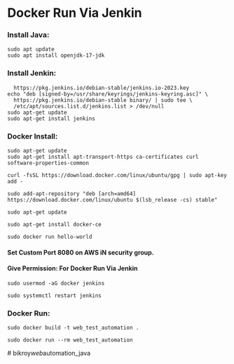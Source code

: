 # Docker Run Via Jenkin


### Install Java:
```
sudo apt update
sudo apt install openjdk-17-jdk
```

### Install Jenkin:

```sudo wget -O /usr/share/keyrings/jenkins-keyring.asc \
  https://pkg.jenkins.io/debian-stable/jenkins.io-2023.key
echo "deb [signed-by=/usr/share/keyrings/jenkins-keyring.asc]" \
  https://pkg.jenkins.io/debian-stable binary/ | sudo tee \
  /etc/apt/sources.list.d/jenkins.list > /dev/null
sudo apt-get update
sudo apt-get install jenkins
```

### Docker Install:

```
sudo apt-get update
sudo apt-get install apt-transport-https ca-certificates curl software-properties-common

curl -fsSL https://download.docker.com/linux/ubuntu/gpg | sudo apt-key add -

sudo add-apt-repository "deb [arch=amd64] https://download.docker.com/linux/ubuntu $(lsb_release -cs) stable"

sudo apt-get update

sudo apt-get install docker-ce

sudo docker run hello-world
```

#### Set Custom Port 8080 on AWS iN security group.

#### Give Permission: For Docker Run Via Jenkin
```
sudo usermod -aG docker jenkins

sudo systemctl restart jenkins
```


### Docker Run:

```
sudo docker build -t web_test_automation .

sudo docker run --rm web_test_automation
```

#   b i k r o y _ w e b _ a u t o m a t i o n _ j a v a  
 